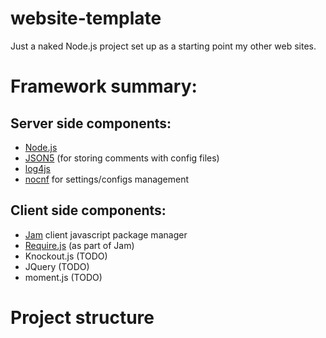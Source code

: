 website-template
==========================

Just a naked Node.js project set up as a starting point my other web sites.

# Framework summary:

## Server side components:
- [Node.js](http://nodejs.org)
- [JSON5](https://github.com/aseemk/json5) (for storing comments with config files)
- [log4js](https://github.com/nomiddlename/log4js-node)
- [nocnf](https://github.com/flatiron/nconf) for settings/configs management

## Client side components:
- [Jam](jamjs.org) client javascript package manager
- [Require.js](http://requirejs.org) (as part of Jam)
- Knockout.js (TODO)
- JQuery (TODO)
- moment.js (TODO)

# Project structure
